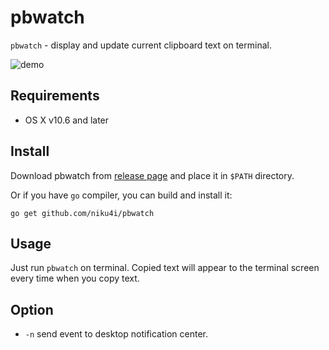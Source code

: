# pbwatch

`pbwatch` - display and update current clipboard text on terminal.

![demo](http://orihubon.com/images/20160721-pbwatch-demo.gif)

## Requirements

* OS X v10.6 and later

## Install

Download pbwatch from [release page](https://github.com/niku4i/pbwatch/releases) and place it in `$PATH` directory.

Or if you have `go` compiler, you can build and install it:

    go get github.com/niku4i/pbwatch

## Usage

Just run `pbwatch` on terminal. Copied text will appear to the terminal screen every time when you copy text.

## Option

* `-n` send event to desktop notification center.

